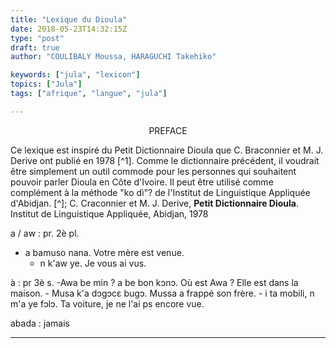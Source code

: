 ```yaml
---
title: "Lexique du Dioula"
date: 2018-05-23T14:32:15Z
type: "post"
draft: true
author: "COULIBALY Moussa, HARAGUCHI Takehiko"

keywords: ["jula", "lexicon"]
topics: ["Jula"]
tags: ["afrique", "langue", "jula"]

---
```


<p style="text-align: center;">PREFACE</p>

Ce lexique est inspiré du Petit Dictionnaire Dioula que C. Braconnier et M. J. Derive ont publié en 1978 [^1].  Comme le dictionnaire précédent, il voudrait être simplement un outil commode pour les personnes qui souhaitent pouvoir parler Dioula en Côte d'Ivoire. Il peut être utilisé comme complément à la méthode "ko dì"? de l'Institut de Linguistique Appliquée d'Abidjan.
[^]; C. Craconnier et M. J. Derive, <b>Petit Dictionnaire Dioula</b>. Institut de Linguistique Appliquée, Abidjan, 1978



a / aw
: pr. 2è pl.
  - a bamuso nana.
	Votre mère est venue.
	- n k'aw ye.
	Je vous ai vus.

à
: pr 3è s.
  -Awa be min ? a be bon kɔnɔ.
	Où est Awa ? Elle est dans la maison.
	- Musa k'a dɔgɔcɛ bugɔ.
	Mussa a frappé son frère.
	- i ta mobili, n m'a ye fɔlɔ.
	Ta voiture, je ne l'ai ps encore vue.

abada
: jamais





---

